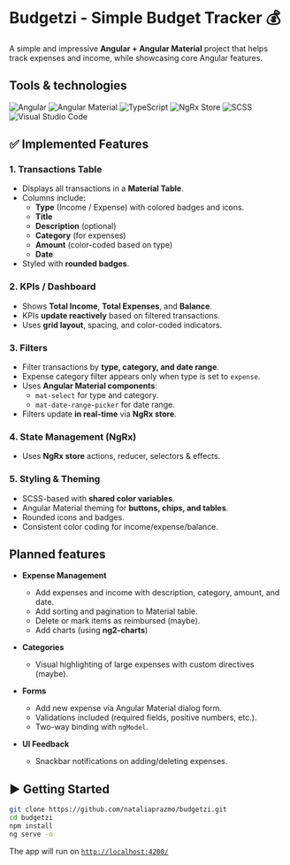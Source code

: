 # Budgetzi - Simple Budget Tracker 💰

A simple and impressive **Angular + Angular Material** project that helps track expenses and income, while showcasing core Angular features.

## Tools & technologies

![Angular](https://img.shields.io/badge/Angular-DD0031?style=for-the-badge&logo=angular&logoColor=white)
![Angular Material](https://img.shields.io/badge/Angular%20Material-E53935?style=for-the-badge&logo=angular&logoColor=white)
![TypeScript](https://img.shields.io/badge/TypeScript-3178C6?style=for-the-badge&logo=typescript&logoColor=white)
![NgRx Store](https://img.shields.io/badge/NgRx%20Store-E23237?style=for-the-badge&logo=ngrx&logoColor=white)
![SCSS](https://img.shields.io/badge/SCSS-CC6699?style=for-the-badge&logo=sass&logoColor=white)
![Visual Studio Code](https://img.shields.io/badge/VS%20Code-007ACC?style=for-the-badge&logo=visual-studio-code&logoColor=white)

## ✅ Implemented Features

### 1. Transactions Table

- Displays all transactions in a **Material Table**.
- Columns include:
  - **Type** (Income / Expense) with colored badges and icons.
  - **Title**
  - **Description** (optional)
  - **Category** (for expenses)
  - **Amount** (color-coded based on type)
  - **Date**
- Styled with **rounded badges**.

### 2. KPIs / Dashboard

- Shows **Total Income**, **Total Expenses**, and **Balance**.
- KPIs **update reactively** based on filtered transactions.
- Uses **grid layout**, spacing, and color-coded indicators.

### 3. Filters

- Filter transactions by **type, category, and date range**.
- Expense category filter appears only when type is set to `expense`.
- Uses **Angular Material components**:
  - `mat-select` for type and category.
  - `mat-date-range-picker` for date range.
- Filters update **in real-time** via **NgRx store**.

### 4. State Management (NgRx)

- Uses **NgRx store** actions, reducer, selectors & effects.

### 5. Styling & Theming

- SCSS-based with **shared color variables**.
- Angular Material theming for **buttons, chips, and tables**.
- Rounded icons and badges.
- Consistent color coding for income/expense/balance.

## Planned features

- **Expense Management**

  - Add expenses and income with description, category, amount, and date.
  - Add sorting and pagination to Material table.
  - Delete or mark items as reimbursed (maybe).
  - Add charts (using **ng2-charts**)

- **Categories**

  - Visual highlighting of large expenses with custom directives (maybe).

- **Forms**

  - Add new expense via Angular Material dialog form.
  - Validations included (required fields, positive numbers, etc.).
  - Two-way binding with `ngModel`.

- **UI Feedback**
  - Snackbar notifications on adding/deleting expenses.

## ▶️ Getting Started

```bash
git clone https://github.com/nataliaprazmo/budgetzi.git
cd budgetzi
npm install
ng serve -o
```

The app will run on [`http://localhost:4200/`](http://localhost:4200/)
